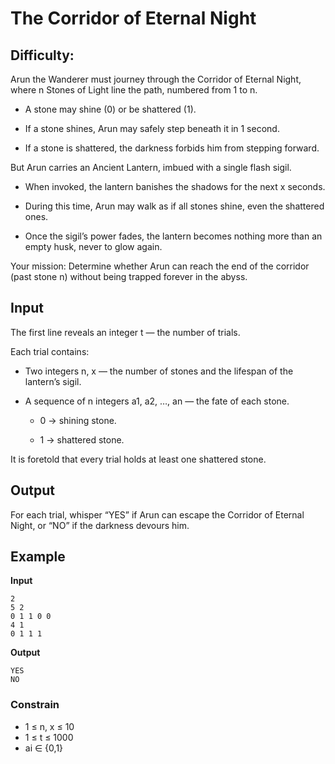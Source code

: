 #  The Corridor of Eternal Night  
## Difficulty: 
Arun the Wanderer must journey through the Corridor of Eternal Night, where n Stones of Light line the path, numbered from 1 to n.

- A stone may shine (0) or be shattered (1).

- If a stone shines, Arun may safely step beneath it in 1 second.

- If a stone is shattered, the darkness forbids him from stepping forward.

But Arun carries an Ancient Lantern, imbued with a single flash sigil.

- When invoked, the lantern banishes the shadows for the next x seconds.

- During this time, Arun may walk as if all stones shine, even the shattered ones.

- Once the sigil’s power fades, the lantern becomes nothing more than an empty husk, never to glow again.

Your mission: Determine whether Arun can reach the end of the corridor (past stone n) without being trapped forever in the abyss.

##  Input  
The first line reveals an integer t  — the number of trials.

Each trial contains:

- Two integers n, x  — the number of stones and the lifespan of the lantern’s sigil.

- A sequence of n integers a1, a2, …, an  — the fate of each stone.

    - 0 → shining stone.

    - 1 → shattered stone.

It is foretold that every trial holds at least one shattered stone.

## Output  
For each trial, whisper “YES” if Arun can escape the Corridor of Eternal Night, or “NO” if the darkness devours him.


##  Example  

**Input**  

```
2
5 2
0 1 1 0 0
4 1
0 1 1 1

```
**Output**  


```
YES
NO
```
### Constrain
- 1 ≤ n, x ≤ 10<br>
- 1 ≤ t ≤ 1000<br>
- ai ∈ {0,1}